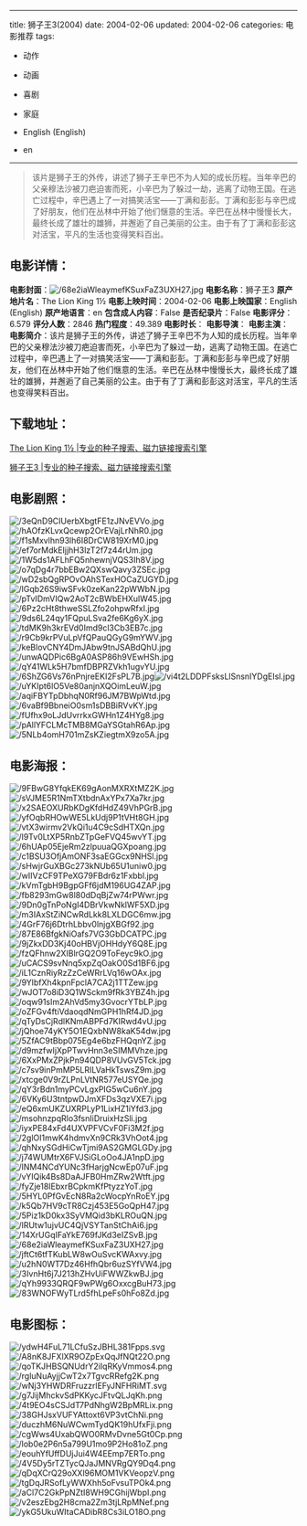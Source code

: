 
---
title: 狮子王3(2004)
date: 2004-02-06
updated: 2004-02-06
categories: 电影推荐
tags:
- 动作
- 动画
- 喜剧
- 家庭

- English (English)
- en
---


> 该片是狮子王的外传，讲述了狮子王辛巴不为人知的成长历程。当年辛巴的父亲穆法沙被刀疤迫害而死，小辛巴为了躲过一劫，逃离了动物王国。在逃亡过程中，辛巴遇上了一对搞笑活宝——丁满和彭彭。丁满和彭彭与辛巴成了好朋友，他们在丛林中开始了他们惬意的生活。辛巴在丛林中慢慢长大，最终长成了雄壮的雄狮，并邂逅了自己美丽的公主。由于有了丁满和彭彭这对活宝，平凡的生活也变得笑料百出。

## **电影详情**：

**电影封面**：<img src="https://image.tmdb.org/t/p/w200/68e2iaWleaymefKSuxFaZ3UXH27.jpg" alt="/68e2iaWleaymefKSuxFaZ3UXH27.jpg" title="/68e2iaWleaymefKSuxFaZ3UXH27.jpg">
**电影名称**：狮子王3
**原产地片名**：The Lion King 1½
**电影上映时间**：2004-02-06
**电影上映国家**：English (English)
**原产地语言**：en
**包含成人内容**：False
**是否纪录片**：False
**电影评分**：6.579
**评分人数**：2846
**热门程度**：49.389
**电影时长**：
**电影导演**：
**电影主演**：
**电影简介**：该片是狮子王的外传，讲述了狮子王辛巴不为人知的成长历程。当年辛巴的父亲穆法沙被刀疤迫害而死，小辛巴为了躲过一劫，逃离了动物王国。在逃亡过程中，辛巴遇上了一对搞笑活宝——丁满和彭彭。丁满和彭彭与辛巴成了好朋友，他们在丛林中开始了他们惬意的生活。辛巴在丛林中慢慢长大，最终长成了雄壮的雄狮，并邂逅了自己美丽的公主。由于有了丁满和彭彭这对活宝，平凡的生活也变得笑料百出。

## **下载地址**：
[The Lion King 1½ |专业的种子搜索、磁力链接搜索引擎](https://movie.amd794.com:2083/?search=The%20Lion%20King%201%C2%BD&ordering=&mode=match_phrase&page_size=10&page=1)

[狮子王3 |专业的种子搜索、磁力链接搜索引擎](https://movie.amd794.com:2083/?search=%E7%8B%AE%E5%AD%90%E7%8E%8B3&ordering=&mode=match_phrase&page_size=10&page=1)
 

## **电影剧照**：
<img src="https://image.tmdb.org/t/p/original/3eQnD9CIUerbXbgtFE1zJNvEVVo.jpg" alt="/3eQnD9CIUerbXbgtFE1zJNvEVVo.jpg" title="/3eQnD9CIUerbXbgtFE1zJNvEVVo.jpg"><img src="https://image.tmdb.org/t/p/original/hAOfzKLvxQcewp2OrEVajLrNhR0.jpg" alt="/hAOfzKLvxQcewp2OrEVajLrNhR0.jpg" title="/hAOfzKLvxQcewp2OrEVajLrNhR0.jpg"><img src="https://image.tmdb.org/t/p/original/f1sMxvlhn93lh6I8DrCW819XrM0.jpg" alt="/f1sMxvlhn93lh6I8DrCW819XrM0.jpg" title="/f1sMxvlhn93lh6I8DrCW819XrM0.jpg"><img src="https://image.tmdb.org/t/p/original/ef7orMdkEIjjhH3lzT2f7z44rUm.jpg" alt="/ef7orMdkEIjjhH3lzT2f7z44rUm.jpg" title="/ef7orMdkEIjjhH3lzT2f7z44rUm.jpg"><img src="https://image.tmdb.org/t/p/original/1W5ds1AFLhFQ5nhewnjVQS3Ih8V.jpg" alt="/1W5ds1AFLhFQ5nhewnjVQS3Ih8V.jpg" title="/1W5ds1AFLhFQ5nhewnjVQS3Ih8V.jpg"><img src="https://image.tmdb.org/t/p/original/o7qDg4r7bbEBw2QXswQavy3ZSEc.jpg" alt="/o7qDg4r7bbEBw2QXswQavy3ZSEc.jpg" title="/o7qDg4r7bbEBw2QXswQavy3ZSEc.jpg"><img src="https://image.tmdb.org/t/p/original/wD2sbQgRPOvOAhSTexHOCaZUGYD.jpg" alt="/wD2sbQgRPOvOAhSTexHOCaZUGYD.jpg" title="/wD2sbQgRPOvOAhSTexHOCaZUGYD.jpg"><img src="https://image.tmdb.org/t/p/original/lGqb26S9iwSFvk0zeKan22pWWbN.jpg" alt="/lGqb26S9iwSFvk0zeKan22pWWbN.jpg" title="/lGqb26S9iwSFvk0zeKan22pWWbN.jpg"><img src="https://image.tmdb.org/t/p/original/pTvIDmVIQw2AoT2cBWbEHXulW45.jpg" alt="/pTvIDmVIQw2AoT2cBWbEHXulW45.jpg" title="/pTvIDmVIQw2AoT2cBWbEHXulW45.jpg"><img src="https://image.tmdb.org/t/p/original/6Pz2cHt8thweSSLZfo2ohpwRfxI.jpg" alt="/6Pz2cHt8thweSSLZfo2ohpwRfxI.jpg" title="/6Pz2cHt8thweSSLZfo2ohpwRfxI.jpg"><img src="https://image.tmdb.org/t/p/original/9ds6L24qy1FQpuLSva2fe6Kg6yX.jpg" alt="/9ds6L24qy1FQpuLSva2fe6Kg6yX.jpg" title="/9ds6L24qy1FQpuLSva2fe6Kg6yX.jpg"><img src="https://image.tmdb.org/t/p/original/tdMK9h3krEVd0Imd9cl3Cb3EB7c.jpg" alt="/tdMK9h3krEVd0Imd9cl3Cb3EB7c.jpg" title="/tdMK9h3krEVd0Imd9cl3Cb3EB7c.jpg"><img src="https://image.tmdb.org/t/p/original/r9Cb9krPVuLpVfQPauQGyG9mYWV.jpg" alt="/r9Cb9krPVuLpVfQPauQGyG9mYWV.jpg" title="/r9Cb9krPVuLpVfQPauQGyG9mYWV.jpg"><img src="https://image.tmdb.org/t/p/original/keBlovCNY4DmJAbw9tnJSABdQhU.jpg" alt="/keBlovCNY4DmJAbw9tnJSABdQhU.jpg" title="/keBlovCNY4DmJAbw9tnJSABdQhU.jpg"><img src="https://image.tmdb.org/t/p/original/unwAQDPic6BgA0ASP86h9VEwHSh.jpg" alt="/unwAQDPic6BgA0ASP86h9VEwHSh.jpg" title="/unwAQDPic6BgA0ASP86h9VEwHSh.jpg"><img src="https://image.tmdb.org/t/p/original/qY41WLk5H7bmfDBPRZVkh1ugvYU.jpg" alt="/qY41WLk5H7bmfDBPRZVkh1ugvYU.jpg" title="/qY41WLk5H7bmfDBPRZVkh1ugvYU.jpg"><img src="https://image.tmdb.org/t/p/original/6ShZG6Vs76nPnjreEKI2FsPL7B.jpg" alt="/6ShZG6Vs76nPnjreEKI2FsPL7B.jpg" title="/6ShZG6Vs76nPnjreEKI2FsPL7B.jpg"><img src="https://image.tmdb.org/t/p/original/vi4t2LDDPFsksLlSnsnIYDgEIsl.jpg" alt="/vi4t2LDDPFsksLlSnsnIYDgEIsl.jpg" title="/vi4t2LDDPFsksLlSnsnIYDgEIsl.jpg"><img src="https://image.tmdb.org/t/p/original/uYKIpt6lO5Ve80anjnXQOimLeuW.jpg" alt="/uYKIpt6lO5Ve80anjnXQOimLeuW.jpg" title="/uYKIpt6lO5Ve80anjnXQOimLeuW.jpg"><img src="https://image.tmdb.org/t/p/original/aqiFBYTpDbhqN0Rf96JM7BWpWtd.jpg" alt="/aqiFBYTpDbhqN0Rf96JM7BWpWtd.jpg" title="/aqiFBYTpDbhqN0Rf96JM7BWpWtd.jpg"><img src="https://image.tmdb.org/t/p/original/6vaBf9BbneiO0sm1sDBBiRVvKY.jpg" alt="/6vaBf9BbneiO0sm1sDBBiRVvKY.jpg" title="/6vaBf9BbneiO0sm1sDBBiRVvKY.jpg"><img src="https://image.tmdb.org/t/p/original/fUfhx9oLJdUvrrkxGWHn1Z4HYg8.jpg" alt="/fUfhx9oLJdUvrrkxGWHn1Z4HYg8.jpg" title="/fUfhx9oLJdUvrrkxGWHn1Z4HYg8.jpg"><img src="https://image.tmdb.org/t/p/original/pAllYFCLMcTMB8MGaYSGtahR6Ap.jpg" alt="/pAllYFCLMcTMB8MGaYSGtahR6Ap.jpg" title="/pAllYFCLMcTMB8MGaYSGtahR6Ap.jpg"><img src="https://image.tmdb.org/t/p/original/5NLb4omH701mZsKZiegtmX9zo5A.jpg" alt="/5NLb4omH701mZsKZiegtmX9zo5A.jpg" title="/5NLb4omH701mZsKZiegtmX9zo5A.jpg">

## **电影海报**：
<img src="https://image.tmdb.org/t/p/original/9FBwG8YfqkEK69gAonMXRXtMZ2K.jpg" alt="/9FBwG8YfqkEK69gAonMXRXtMZ2K.jpg" title="/9FBwG8YfqkEK69gAonMXRXtMZ2K.jpg"><img src="https://image.tmdb.org/t/p/original/sVJME5R1NmTXtbdnAxYPx7Xa7kr.jpg" alt="/sVJME5R1NmTXtbdnAxYPx7Xa7kr.jpg" title="/sVJME5R1NmTXtbdnAxYPx7Xa7kr.jpg"><img src="https://image.tmdb.org/t/p/original/x2SAEOXURbKDgKfdHdZ49VhPGrB.jpg" alt="/x2SAEOXURbKDgKfdHdZ49VhPGrB.jpg" title="/x2SAEOXURbKDgKfdHdZ49VhPGrB.jpg"><img src="https://image.tmdb.org/t/p/original/yfOqbRHOwWE5LkUdj9P1tVHt8GH.jpg" alt="/yfOqbRHOwWE5LkUdj9P1tVHt8GH.jpg" title="/yfOqbRHOwWE5LkUdj9P1tVHt8GH.jpg"><img src="https://image.tmdb.org/t/p/original/vtX3wirmv2VkQi1u4C9cSdHTXQn.jpg" alt="/vtX3wirmv2VkQi1u4C9cSdHTXQn.jpg" title="/vtX3wirmv2VkQi1u4C9cSdHTXQn.jpg"><img src="https://image.tmdb.org/t/p/original/l9Tv0LtXP5RnbZTpGeFVQ45wvYT.jpg" alt="/l9Tv0LtXP5RnbZTpGeFVQ45wvYT.jpg" title="/l9Tv0LtXP5RnbZTpGeFVQ45wvYT.jpg"><img src="https://image.tmdb.org/t/p/original/6hUAp05EjeRm2zlpuuaQGXpoang.jpg" alt="/6hUAp05EjeRm2zlpuuaQGXpoang.jpg" title="/6hUAp05EjeRm2zlpuuaQGXpoang.jpg"><img src="https://image.tmdb.org/t/p/original/c1BSU3OfjAmONF3saEGGcx9NHSl.jpg" alt="/c1BSU3OfjAmONF3saEGGcx9NHSl.jpg" title="/c1BSU3OfjAmONF3saEGGcx9NHSl.jpg"><img src="https://image.tmdb.org/t/p/original/sHwjrGuXBGc273kNUb65U1uniw0.jpg" alt="/sHwjrGuXBGc273kNUb65U1uniw0.jpg" title="/sHwjrGuXBGc273kNUb65U1uniw0.jpg"><img src="https://image.tmdb.org/t/p/original/wIIVzCF9TPeXG79FBdr6z1Fxbbl.jpg" alt="/wIIVzCF9TPeXG79FBdr6z1Fxbbl.jpg" title="/wIIVzCF9TPeXG79FBdr6z1Fxbbl.jpg"><img src="https://image.tmdb.org/t/p/original/kVmTgbH9BgpGFf6jdM196UG4ZAP.jpg" alt="/kVmTgbH9BgpGFf6jdM196UG4ZAP.jpg" title="/kVmTgbH9BgpGFf6jdM196UG4ZAP.jpg"><img src="https://image.tmdb.org/t/p/original/fb8293mGw8l80dDqBjZw74rPWwr.jpg" alt="/fb8293mGw8l80dDqBjZw74rPWwr.jpg" title="/fb8293mGw8l80dDqBjZw74rPWwr.jpg"><img src="https://image.tmdb.org/t/p/original/9Dn0gTnPoNgI4DBrVkwNklWF5XD.jpg" alt="/9Dn0gTnPoNgI4DBrVkwNklWF5XD.jpg" title="/9Dn0gTnPoNgI4DBrVkwNklWF5XD.jpg"><img src="https://image.tmdb.org/t/p/original/m3IAxStZiNCwRdLkk8LXLDGC6mw.jpg" alt="/m3IAxStZiNCwRdLkk8LXLDGC6mw.jpg" title="/m3IAxStZiNCwRdLkk8LXLDGC6mw.jpg"><img src="https://image.tmdb.org/t/p/original/4GrF76j6DtrhLbbv0lnjgXBGf92.jpg" alt="/4GrF76j6DtrhLbbv0lnjgXBGf92.jpg" title="/4GrF76j6DtrhLbbv0lnjgXBGf92.jpg"><img src="https://image.tmdb.org/t/p/original/87E86BfgkNiOafs7VG3GbDCATPC.jpg" alt="/87E86BfgkNiOafs7VG3GbDCATPC.jpg" title="/87E86BfgkNiOafs7VG3GbDCATPC.jpg"><img src="https://image.tmdb.org/t/p/original/9jZkxDD3Kj40oHBVjOHHdyY6Q8E.jpg" alt="/9jZkxDD3Kj40oHBVjOHHdyY6Q8E.jpg" title="/9jZkxDD3Kj40oHBVjOHHdyY6Q8E.jpg"><img src="https://image.tmdb.org/t/p/original/fzQFhnw2XIBlrGQ2O9ToFeyc9kO.jpg" alt="/fzQFhnw2XIBlrGQ2O9ToFeyc9kO.jpg" title="/fzQFhnw2XIBlrGQ2O9ToFeyc9kO.jpg"><img src="https://image.tmdb.org/t/p/original/uCACS9svNnq5xpZqOakO0Sd1BF6.jpg" alt="/uCACS9svNnq5xpZqOakO0Sd1BF6.jpg" title="/uCACS9svNnq5xpZqOakO0Sd1BF6.jpg"><img src="https://image.tmdb.org/t/p/original/iL1CznRiyRzZzCeWRrLVq16wOAx.jpg" alt="/iL1CznRiyRzZzCeWRrLVq16wOAx.jpg" title="/iL1CznRiyRzZzCeWRrLVq16wOAx.jpg"><img src="https://image.tmdb.org/t/p/original/9YlbfXh4kpnFpclA7CA2j1TTZew.jpg" alt="/9YlbfXh4kpnFpclA7CA2j1TTZew.jpg" title="/9YlbfXh4kpnFpclA7CA2j1TTZew.jpg"><img src="https://image.tmdb.org/t/p/original/wJOT7o8iD3Q1WSckm9fRk3YBZ4h.jpg" alt="/wJOT7o8iD3Q1WSckm9fRk3YBZ4h.jpg" title="/wJOT7o8iD3Q1WSckm9fRk3YBZ4h.jpg"><img src="https://image.tmdb.org/t/p/original/oqw91sIm2AhVd5my3GvocrYTbLP.jpg" alt="/oqw91sIm2AhVd5my3GvocrYTbLP.jpg" title="/oqw91sIm2AhVd5my3GvocrYTbLP.jpg"><img src="https://image.tmdb.org/t/p/original/oZFGv4ftiVdaoqdNmGPH1hRf4JD.jpg" alt="/oZFGv4ftiVdaoqdNmGPH1hRf4JD.jpg" title="/oZFGv4ftiVdaoqdNmGPH1hRf4JD.jpg"><img src="https://image.tmdb.org/t/p/original/qTyDsCjRdlKNmABPFd7KIRwd4vU.jpg" alt="/qTyDsCjRdlKNmABPFd7KIRwd4vU.jpg" title="/qTyDsCjRdlKNmABPFd7KIRwd4vU.jpg"><img src="https://image.tmdb.org/t/p/original/jQhoe74yKY5O1EQxbNW8kaK54dw.jpg" alt="/jQhoe74yKY5O1EQxbNW8kaK54dw.jpg" title="/jQhoe74yKY5O1EQxbNW8kaK54dw.jpg"><img src="https://image.tmdb.org/t/p/original/5ZfAC9tBbp075Eg4e6bzFHQqnYZ.jpg" alt="/5ZfAC9tBbp075Eg4e6bzFHQqnYZ.jpg" title="/5ZfAC9tBbp075Eg4e6bzFHQqnYZ.jpg"><img src="https://image.tmdb.org/t/p/original/d9mzfwIjXpPTwvHnn3eSIMMVhze.jpg" alt="/d9mzfwIjXpPTwvHnn3eSIMMVhze.jpg" title="/d9mzfwIjXpPTwvHnn3eSIMMVhze.jpg"><img src="https://image.tmdb.org/t/p/original/6XxPMxZPjkPn94QDP8VUvGV5Tck.jpg" alt="/6XxPMxZPjkPn94QDP8VUvGV5Tck.jpg" title="/6XxPMxZPjkPn94QDP8VUvGV5Tck.jpg"><img src="https://image.tmdb.org/t/p/original/c7sv9inPmMP5LRILVaHkTswsZ9m.jpg" alt="/c7sv9inPmMP5LRILVaHkTswsZ9m.jpg" title="/c7sv9inPmMP5LRILVaHkTswsZ9m.jpg"><img src="https://image.tmdb.org/t/p/original/xtcge0V9rZLPnLVtNR577eUSYQe.jpg" alt="/xtcge0V9rZLPnLVtNR577eUSYQe.jpg" title="/xtcge0V9rZLPnLVtNR577eUSYQe.jpg"><img src="https://image.tmdb.org/t/p/original/qY3rBdn1myPCvLgxPIG5wCu6nY.jpg" alt="/qY3rBdn1myPCvLgxPIG5wCu6nY.jpg" title="/qY3rBdn1myPCvLgxPIG5wCu6nY.jpg"><img src="https://image.tmdb.org/t/p/original/6VKy6U3tntpwDJmXFDs3qzVXE7i.jpg" alt="/6VKy6U3tntpwDJmXFDs3qzVXE7i.jpg" title="/6VKy6U3tntpwDJmXFDs3qzVXE7i.jpg"><img src="https://image.tmdb.org/t/p/original/eQ6xmUKZUXRPLyP1LixHZ1iYfd3.jpg" alt="/eQ6xmUKZUXRPLyP1LixHZ1iYfd3.jpg" title="/eQ6xmUKZUXRPLyP1LixHZ1iYfd3.jpg"><img src="https://image.tmdb.org/t/p/original/msohnzpqRlo3fsnIiDruixHzSli.jpg" alt="/msohnzpqRlo3fsnIiDruixHzSli.jpg" title="/msohnzpqRlo3fsnIiDruixHzSli.jpg"><img src="https://image.tmdb.org/t/p/original/iyxPE84xFd4UXVPFVCvF0Fi3M2f.jpg" alt="/iyxPE84xFd4UXVPFVCvF0Fi3M2f.jpg" title="/iyxPE84xFd4UXVPFVCvF0Fi3M2f.jpg"><img src="https://image.tmdb.org/t/p/original/2glOI1mwK4hdmvXn9CRk3VhOot4.jpg" alt="/2glOI1mwK4hdmvXn9CRk3VhOot4.jpg" title="/2glOI1mwK4hdmvXn9CRk3VhOot4.jpg"><img src="https://image.tmdb.org/t/p/original/qhNxySGdHiCwTjmi9AS2GMGLGDy.jpg" alt="/qhNxySGdHiCwTjmi9AS2GMGLGDy.jpg" title="/qhNxySGdHiCwTjmi9AS2GMGLGDy.jpg"><img src="https://image.tmdb.org/t/p/original/j74WUMtrX6FVJSiGLoOo4JA1npD.jpg" alt="/j74WUMtrX6FVJSiGLoOo4JA1npD.jpg" title="/j74WUMtrX6FVJSiGLoOo4JA1npD.jpg"><img src="https://image.tmdb.org/t/p/original/lNM4NCdYUNc3fHarjgNcwEp07uF.jpg" alt="/lNM4NCdYUNc3fHarjgNcwEp07uF.jpg" title="/lNM4NCdYUNc3fHarjgNcwEp07uF.jpg"><img src="https://image.tmdb.org/t/p/original/vYIQik4Bs8DaAJFB0HmZRw2Wtft.jpg" alt="/vYIQik4Bs8DaAJFB0HmZRw2Wtft.jpg" title="/vYIQik4Bs8DaAJFB0HmZRw2Wtft.jpg"><img src="https://image.tmdb.org/t/p/original/fyZje18IEbxrBCpkmKfPtyzzYoT.jpg" alt="/fyZje18IEbxrBCpkmKfPtyzzYoT.jpg" title="/fyZje18IEbxrBCpkmKfPtyzzYoT.jpg"><img src="https://image.tmdb.org/t/p/original/5HYL0PfGvEcN8Ra2cWocpYnRoEY.jpg" alt="/5HYL0PfGvEcN8Ra2cWocpYnRoEY.jpg" title="/5HYL0PfGvEcN8Ra2cWocpYnRoEY.jpg"><img src="https://image.tmdb.org/t/p/original/k5Qb7HV9cTR8Czj453E5GoQpH47.jpg" alt="/k5Qb7HV9cTR8Czj453E5GoQpH47.jpg" title="/k5Qb7HV9cTR8Czj453E5GoQpH47.jpg"><img src="https://image.tmdb.org/t/p/original/5Piz1kD0kx3SyVMQid3bKLROuQN.jpg" alt="/5Piz1kD0kx3SyVMQid3bKLROuQN.jpg" title="/5Piz1kD0kx3SyVMQid3bKLROuQN.jpg"><img src="https://image.tmdb.org/t/p/original/lRUtw1ujvUC4QjVSYTanStChAi6.jpg" alt="/lRUtw1ujvUC4QjVSYTanStChAi6.jpg" title="/lRUtw1ujvUC4QjVSYTanStChAi6.jpg"><img src="https://image.tmdb.org/t/p/original/14XrUGqIFaYkE769fJKd3eIZSvB.jpg" alt="/14XrUGqIFaYkE769fJKd3eIZSvB.jpg" title="/14XrUGqIFaYkE769fJKd3eIZSvB.jpg"><img src="https://image.tmdb.org/t/p/original/68e2iaWleaymefKSuxFaZ3UXH27.jpg" alt="/68e2iaWleaymefKSuxFaZ3UXH27.jpg" title="/68e2iaWleaymefKSuxFaZ3UXH27.jpg"><img src="https://image.tmdb.org/t/p/original/jftCt6tfTKubLW8wOuSvcKWAxvy.jpg" alt="/jftCt6tfTKubLW8wOuSvcKWAxvy.jpg" title="/jftCt6tfTKubLW8wOuSvcKWAxvy.jpg"><img src="https://image.tmdb.org/t/p/original/u2hN0WT7Dz46HfhQbr6uzSYfVW4.jpg" alt="/u2hN0WT7Dz46HfhQbr6uzSYfVW4.jpg" title="/u2hN0WT7Dz46HfhQbr6uzSYfVW4.jpg"><img src="https://image.tmdb.org/t/p/original/3IvnHt6j7J213hZHvUiFWWZkwBJ.jpg" alt="/3IvnHt6j7J213hZHvUiFWWZkwBJ.jpg" title="/3IvnHt6j7J213hZHvUiFWWZkwBJ.jpg"><img src="https://image.tmdb.org/t/p/original/qYh9933QRQF9wPWg6OxxcgBuH73.jpg" alt="/qYh9933QRQF9wPWg6OxxcgBuH73.jpg" title="/qYh9933QRQF9wPWg6OxxcgBuH73.jpg"><img src="https://image.tmdb.org/t/p/original/83WNOFWyTLrd5fhLpeFs0hFo8Zd.jpg" alt="/83WNOFWyTLrd5fhLpeFs0hFo8Zd.jpg" title="/83WNOFWyTLrd5fhLpeFs0hFo8Zd.jpg">

## **电影图标**：
<img src="https://image.tmdb.org/t/p/original/ydwH4FuL71LCfuSzJBHL381Fpps.svg" alt="/ydwH4FuL71LCfuSzJBHL381Fpps.svg" title="/ydwH4FuL71LCfuSzJBHL381Fpps.svg"><img src="https://image.tmdb.org/t/p/original/A8nK8JFXlXR9OZpExQqJfNQt22O.png" alt="/A8nK8JFXlXR9OZpExQqJfNQt22O.png" title="/A8nK8JFXlXR9OZpExQqJfNQt22O.png"><img src="https://image.tmdb.org/t/p/original/qoTKJHBSQNUdrY2iIqRKyVmmos4.png" alt="/qoTKJHBSQNUdrY2iIqRKyVmmos4.png" title="/qoTKJHBSQNUdrY2iIqRKyVmmos4.png"><img src="https://image.tmdb.org/t/p/original/rgluNuAyjjCwT2x7TgvcRRefg2K.png" alt="/rgluNuAyjjCwT2x7TgvcRRefg2K.png" title="/rgluNuAyjjCwT2x7TgvcRRefg2K.png"><img src="https://image.tmdb.org/t/p/original/wNj3YHWDRFruzzrlEFyJNFHRiMT.svg" alt="/wNj3YHWDRFruzzrlEFyJNFHRiMT.svg" title="/wNj3YHWDRFruzzrlEFyJNFHRiMT.svg"><img src="https://image.tmdb.org/t/p/original/g7JijMhckvSdPKKycJFtvQLJqKh.png" alt="/g7JijMhckvSdPKKycJFtvQLJqKh.png" title="/g7JijMhckvSdPKKycJFtvQLJqKh.png"><img src="https://image.tmdb.org/t/p/original/4t9EO4sCSJdT7PdNhgW2BpMRLix.png" alt="/4t9EO4sCSJdT7PdNhgW2BpMRLix.png" title="/4t9EO4sCSJdT7PdNhgW2BpMRLix.png"><img src="https://image.tmdb.org/t/p/original/38GHJsxVUFYAttoxt6VP3vtChNi.png" alt="/38GHJsxVUFYAttoxt6VP3vtChNi.png" title="/38GHJsxVUFYAttoxt6VP3vtChNi.png"><img src="https://image.tmdb.org/t/p/original/duczhM6NuWCwmTydQK19hUfxFji.png" alt="/duczhM6NuWCwmTydQK19hUfxFji.png" title="/duczhM6NuWCwmTydQK19hUfxFji.png"><img src="https://image.tmdb.org/t/p/original/cgWws4UxabQWO0RMvDvne5Gt0Cp.png" alt="/cgWws4UxabQWO0RMvDvne5Gt0Cp.png" title="/cgWws4UxabQWO0RMvDvne5Gt0Cp.png"><img src="https://image.tmdb.org/t/p/original/lob0e2P6n5a799U1mo9P2Ho81oZ.png" alt="/lob0e2P6n5a799U1mo9P2Ho81oZ.png" title="/lob0e2P6n5a799U1mo9P2Ho81oZ.png"><img src="https://image.tmdb.org/t/p/original/eouhYfUffDUjJui4W4EEmp7ERTo.png" alt="/eouhYfUffDUjJui4W4EEmp7ERTo.png" title="/eouhYfUffDUjJui4W4EEmp7ERTo.png"><img src="https://image.tmdb.org/t/p/original/4V5Dy5rTZTycQJaJMNVRgQY9Dq4.png" alt="/4V5Dy5rTZTycQJaJMNVRgQY9Dq4.png" title="/4V5Dy5rTZTycQJaJMNVRgQY9Dq4.png"><img src="https://image.tmdb.org/t/p/original/qDqXCrQ29oXXl96MOM1VKVeopzV.png" alt="/qDqXCrQ29oXXl96MOM1VKVeopzV.png" title="/qDqXCrQ29oXXl96MOM1VKVeopzV.png"><img src="https://image.tmdb.org/t/p/original/tgDqJRSofLyWWXhh5oFvsuTPOk4.png" alt="/tgDqJRSofLyWWXhh5oFvsuTPOk4.png" title="/tgDqJRSofLyWWXhh5oFvsuTPOk4.png"><img src="https://image.tmdb.org/t/p/original/aCl7C2GkPpNZtI8WH9CGhijWbpI.png" alt="/aCl7C2GkPpNZtI8WH9CGhijWbpI.png" title="/aCl7C2GkPpNZtI8WH9CGhijWbpI.png"><img src="https://image.tmdb.org/t/p/original/v2eszEbg2H8cma2Zm3tjLRpMNef.png" alt="/v2eszEbg2H8cma2Zm3tjLRpMNef.png" title="/v2eszEbg2H8cma2Zm3tjLRpMNef.png"><img src="https://image.tmdb.org/t/p/original/ykG5UkuWItaCADibR8Cs3iLO18O.png" alt="/ykG5UkuWItaCADibR8Cs3iLO18O.png" title="/ykG5UkuWItaCADibR8Cs3iLO18O.png">
